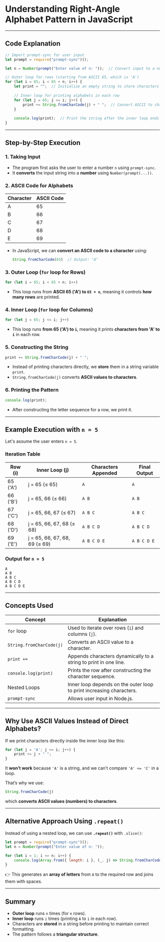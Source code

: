 # **Understanding Right-Angle Alphabet Pattern in JavaScript**  
---

## **Code Explanation**
```javascript
// Import prompt-sync for user input
let prompt = require("prompt-sync")();

let n = Number(prompt("Enter value of n: "));  // Convert input to a number

// Outer loop for rows (starting from ASCII 65, which is 'A')
for (let i = 65; i < 65 + n; i++) {
    let print = "";  // Initialize an empty string to store characters
    
    // Inner loop for printing alphabets in each row
    for (let j = 65; j <= i; j++) {
        print += String.fromCharCode(j) + " ";  // Convert ASCII to character and append
    }
    
    console.log(print);  // Print the string after the inner loop ends
}
```

---

## **Step-by-Step Execution**
### **1. Taking Input**
- The program first asks the user to enter a number `n` using `prompt-sync`.
- It **converts** the input string into a **number** using `Number(prompt(...))`.

### **2. ASCII Code for Alphabets**
| **Character** | **ASCII Code** |
|-------------|--------------|
| A           | 65           |
| B           | 66           |
| C           | 67           |
| D           | 68           |
| E           | 69           |

- In JavaScript, we can **convert an ASCII code to a character** using:
  ```javascript
  String.fromCharCode(65)  // Output: "A"
  ```

### **3. Outer Loop (`for` loop for Rows)**
```javascript
for (let i = 65; i < 65 + n; i++)
```
- This loop runs from **ASCII 65 ('A') to `65 + n`**, meaning it controls **how many rows** are printed.

### **4. Inner Loop (`for` loop for Columns)**
```javascript
for (let j = 65; j <= i; j++)
```
- This loop runs **from 65 ('A') to `i`**, meaning it prints **characters from 'A' to `i`** in each row.

### **5. Constructing the String**
```javascript
print += String.fromCharCode(j) + " ";
```
- Instead of printing characters directly, we **store** them in a string variable `print`.
- `String.fromCharCode(j)` converts **ASCII values to characters**.

### **6. Printing the Pattern**
```javascript
console.log(print);
```
- After constructing the letter sequence for a row, we print it.

---

## **Example Execution with `n = 5`**
Let's assume the user enters `n = 5`.  

### **Iteration Table**
| **Row (i)** | **Inner Loop (j)** | **Characters Appended** | **Final Output** |
|------------|-----------------|------------------|----------------|
| 65 ('A')  | j = 65 (≤ 65)  | `A`              | `A` |
| 66 ('B')  | j = 65, 66 (≤ 66) | `A B`          | `A B` |
| 67 ('C')  | j = 65, 66, 67 (≤ 67) | `A B C` | `A B C` |
| 68 ('D')  | j = 65, 66, 67, 68 (≤ 68) | `A B C D` | `A B C D` |
| 69 ('E')  | j = 65, 66, 67, 68, 69 (≤ 69) | `A B C D E` | `A B C D E` |

### **Output for `n = 5`**
```
A
A B
A B C
A B C D
A B C D E
```

---

## **Concepts Used**
| **Concept** | **Explanation** |
|------------|---------------|
| `for` loop | Used to iterate over rows (`i`) and columns (`j`). |
| `String.fromCharCode(j)` | Converts an ASCII value to a character. |
| `print +=` | Appends characters dynamically to a string to print in one line. |
| `console.log(print)` | Prints the row after constructing the character sequence. |
| Nested Loops | Inner loop depends on the outer loop to print increasing characters. |
| `prompt-sync` | Allows user input in Node.js. |

---

## **Why Use ASCII Values Instead of Direct Alphabets?**
If we print characters directly inside the inner loop like this:
```javascript
for (let j = 'A'; j <= i; j++) {
    print += j + " ";
}
```
It **won’t work** because `'A'` is a string, and we can’t compare `'A' <= 'C'` in a loop.

That’s why we use:
```javascript
String.fromCharCode(j)
```
which **converts ASCII values (numbers) to characters**.

---

## **Alternative Approach Using `.repeat()`**
Instead of using a nested loop, we can use **`.repeat()`** with `.slice()`:
```javascript
let prompt = require("prompt-sync")();
let n = Number(prompt("Enter value of n: "));

for (let i = 1; i <= n; i++) {
    console.log(Array.from({ length: i }, (_, j) => String.fromCharCode(65 + j)).join(" "));
}
```
👉 This generates an **array of letters** from `A` to the required row and joins them with spaces.

---

## **Summary**
- **Outer loop** runs `n` times (for `n` rows).
- **Inner loop** runs `i` times (printing `A` to `i` in each row).
- Characters are **stored** in a string before printing to maintain correct formatting.
- The pattern follows a **triangular structure**.